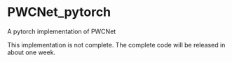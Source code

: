 # PWCNet_pytorch
A pytorch implementation of PWCNet

This implementation is not complete. The complete code will be released in about one week.
